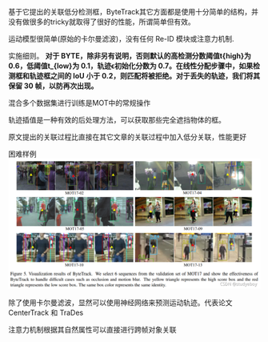 基于它提出的关联低分检测框，ByteTrack其它方面都是使用十分简单的结构，并没有做很多的tricky就取得了很好的性能，所谓简单但有效。

运动模型很简单(原始的卡尔曼滤波)，没有任何 Re-ID 模块或注意力机制.

实施细则。 **对于 BYTE，除非另有说明，否则默认的高检测分数阈值t{high}为 0.6，低阈值t_{low}为 0.1，轨迹ϵ初始化分数为 0.7。在线性分配步骤中，如果检测框和轨迹框之间的 IoU 小于 0.2，则匹配将被拒绝。对于丢失的轨迹，我们将其保留 30 帧，以防再次出现。**

混合多个数据集进行训练是MOT中的常规操作

轨迹插值是一种有效的后处理方法，可以获取那些完全遮挡物体的框。

原文提出的关联过程比直接在其它文章的关联过程中加入低分关联，性能更好

困难样例 ![img_7.png](img_7.png)

除了使用卡尔曼滤波，显然可以使用神经网络来预测运动轨迹。代表论文CenterTrack 和 TraDes

注意力机制根据其自然属性可以直接进行跨帧对象关联